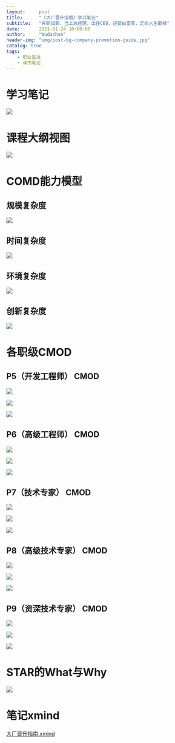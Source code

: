 ```yaml
---
layout:     post
title:      "《大厂晋升指南》学习笔记"
subtitle:   "升职加薪，当上总经理，出任CEO，迎娶白富美，走向人生巅峰"
date:       2021-01-24 10:00:00
author:     "Wudashan"
header-img: "img/post-bg-company-promotion-guide.jpg"
catalog: true
tags:
    - 职业生涯
    - 读书笔记
---
```


# 学习笔记

![](https://raw.githubusercontent.com/wudashan/blog-picture/master/company-promotion-guide/%E5%A4%A7%E5%8E%82%E6%99%8B%E5%8D%87%E6%8C%87%E5%8D%97.png)

# 课程大纲视图

![](https://raw.githubusercontent.com/wudashan/blog-picture/master/company-promotion-guide/%E8%AF%BE%E7%A8%8B%E5%A4%A7%E7%BA%B2%E8%A7%86%E5%9B%BE.jpg)

# COMD能力模型

## 规模复杂度

![](https://raw.githubusercontent.com/wudashan/blog-picture/master/company-promotion-guide/%E8%A7%84%E6%A8%A1%E5%A4%8D%E6%9D%82%E5%BA%A6.jpg)

## 时间复杂度

![](https://raw.githubusercontent.com/wudashan/blog-picture/master/company-promotion-guide/%E6%97%B6%E9%97%B4%E5%A4%8D%E6%9D%82%E5%BA%A6.jpg)

## 环境复杂度

![](https://raw.githubusercontent.com/wudashan/blog-picture/master/company-promotion-guide/%E7%8E%AF%E5%A2%83%E5%A4%8D%E6%9D%82%E5%BA%A6.jpg)

## 创新复杂度

![](https://raw.githubusercontent.com/wudashan/blog-picture/master/company-promotion-guide/%E5%88%9B%E6%96%B0%E5%A4%8D%E6%9D%82%E5%BA%A6.jpg)

# 各职级CMOD

## P5（开发工程师） CMOD

![](https://raw.githubusercontent.com/wudashan/blog-picture/master/company-promotion-guide/P5-%E6%8A%80%E6%9C%AF.jpg)

![](https://raw.githubusercontent.com/wudashan/blog-picture/master/company-promotion-guide/P5-%E4%B8%9A%E5%8A%A1.jpg)

![](https://raw.githubusercontent.com/wudashan/blog-picture/master/company-promotion-guide/P5-%E7%AE%A1%E7%90%86.jpg)

## P6（高级工程师） CMOD

![](https://raw.githubusercontent.com/wudashan/blog-picture/master/company-promotion-guide/P6-%E6%8A%80%E6%9C%AF.jpg)

![](https://raw.githubusercontent.com/wudashan/blog-picture/master/company-promotion-guide/P6-%E4%B8%9A%E5%8A%A1.jpg)

![](https://raw.githubusercontent.com/wudashan/blog-picture/master/company-promotion-guide/P6-%E7%AE%A1%E7%90%86.jpg)

## P7（技术专家） CMOD

![](https://raw.githubusercontent.com/wudashan/blog-picture/master/company-promotion-guide/P7-%E6%8A%80%E6%9C%AF.jpg)

![](https://raw.githubusercontent.com/wudashan/blog-picture/master/company-promotion-guide/P7-%E4%B8%9A%E5%8A%A1.jpg)

![](https://raw.githubusercontent.com/wudashan/blog-picture/master/company-promotion-guide/P7-%E7%AE%A1%E7%90%86.jpg)

## P8（高级技术专家） CMOD

![](https://raw.githubusercontent.com/wudashan/blog-picture/master/company-promotion-guide/P8-%E6%8A%80%E6%9C%AF.jpg)

![](https://raw.githubusercontent.com/wudashan/blog-picture/master/company-promotion-guide/P8-%E4%B8%9A%E5%8A%A1.jpg)

![](https://raw.githubusercontent.com/wudashan/blog-picture/master/company-promotion-guide/P8-%E7%AE%A1%E7%90%86.jpg)

## P9（资深技术专家） CMOD

![](https://raw.githubusercontent.com/wudashan/blog-picture/master/company-promotion-guide/P9-%E6%8A%80%E6%9C%AF.jpg)

![](https://raw.githubusercontent.com/wudashan/blog-picture/master/company-promotion-guide/P9-%E4%B8%9A%E5%8A%A1.jpg)

![](https://raw.githubusercontent.com/wudashan/blog-picture/master/company-promotion-guide/P9-%E7%AE%A1%E7%90%86.jpg)

# STAR的What与Why

![](https://raw.githubusercontent.com/wudashan/blog-picture/master/company-promotion-guide/STAR%E7%9A%84What%E4%B8%8EWhy.jpg)


# 笔记xmind

[大厂晋升指南.xmind](https://github.com/wudashan/blog-picture/blob/master/company-promotion-guide/%E5%A4%A7%E5%8E%82%E6%99%8B%E5%8D%87%E6%8C%87%E5%8D%97.xmind?raw=true)
